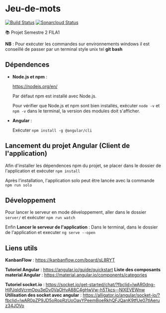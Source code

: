 # Jeu-de-mots

[![Build Status](https://travis-ci.com/raphael-hascoet/Jeu-de-mots.png)](https://travis-ci.com/raphael-hascoet/Jeu-de-mots)
[![Sonarcloud Status](https://sonarcloud.io/api/project_badges/measure?project=Jeu-de-mots&metric=alert_status)](https://sonarcloud.io/dashboard?id=Jeu-de-mots)

:books: Projet Semestre 2 FILA1

**NB** : Pour exécuter les commandes sur environnements windows il est conseillé de passer par un terminal style unix tel **git bash**

## Dépendences

-   **Node.js et npm** :

    https://nodejs.org/en/

    Par défaut npm est installé avec Node.js.

    Pour vérifier que Node.js et npm sont bien installés, exécuter `node -v` et `npm -v` dans le terminal, la version des modules doit s'afficher.

-   **Angular** :

    Exécuter `npm install -g @angular/cli`

## Lancement du projet Angular (Client de l'application)

Afin d'installer les dépendences npm du projet,
se placer dans le dossier de l'application et exécuter `npm install`

Après l'installation, l'application solo peut être lancée avec la commande `npm run solo`

## Développement

Pour lancer le serveur en mode développement, aller dans le dossier `server/` et exécuter `npm run watch`

Enfin **Lancer le serveur de l'application** : Dans le terminal, dans le dossier de l'application et executer `ng serve --open`

## Liens utils

**KanbanFlow** : https://kanbanflow.com/board/sL8RYT

**Tutoriel Angular** : https://angular.io/guide/quickstart
**Liste des composants material Angular** : https://material.angular.io/components/categories

**Tutoriel socket.io** : https://socket.io/get-started/chat/?fbclid=IwAR0dng-HjPJqIdVcrmOpu3eDv0VaOHvA88C4gHwVw-h5Tkcs--NlXEVEWnw
**Utilisation des socket avec angular** : https://alligator.io/angular/socket-io/?fbclid=IwAR0pZP9JD5oRopRzUoOavYPeemBoeRkhQFJQanK9tfUe07tlAeruz34JOVo